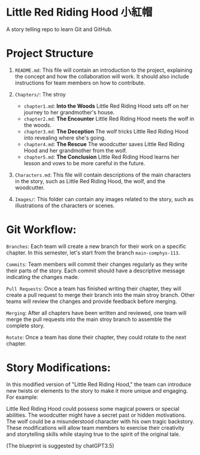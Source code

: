 # Little Red Riding Hood 小紅帽

A story telling repo to learn Git and GitHub. 

# Project Structure

1. `README.md`: This file will contain an introduction to the project, explaining the concept and how the collaboration will work. It should also include instructions for team members on how to contribute.

2. `Chapters/`: The stroy

    * `chapter1.md`: **Into the Woods** Little Red Riding Hood sets off on her journey to her grandmother's house. 
    * `chapter2.md`: **The Encounter** Little Red Riding Hood meets the wolf in the woods.
    * `chapter3.md`: **The Deception** The wolf tricks Little Red Riding Hood into revealing where she's going.
    * `chapter4.md`: **The Rescue** The woodcutter saves Little Red Riding Hood and her grandmother from the wolf.
    * `chapter5.md`: **The Conclusion** Little Red Riding Hood learns her lesson and vows to be more careful in the future.

3. `Characters.md`: This file will contain descriptions of the main characters in the story, such as Little Red Riding Hood, the wolf, and the woodcutter.

4. `Images/`: This folder can contain any images related to the story, such as illustrations of the characters or scenes.

# Git Workflow:

`Branches`: Each team will create a new branch for their work on a specific chapter. In this semester, let's start from the branch `main-comphys-113`.

`Commits`: Team members will commit their changes regularly as they write their parts of the story. Each commit should have a descriptive message indicating the changes made.

`Pull Requests`: Once a team has finished writing their chapter, they will create a pull request to merge their branch into the main stroy branch. Other teams will review the changes and provide feedback before merging.

`Merging`: After all chapters have been written and reviewed, one team will merge the pull requests into the main stroy branch to assemble the complete story.

`Rotate`: Once a team has done their chapter, they could rotate to the next chapter.

# Story Modifications:

In this modified version of "Little Red Riding Hood," the team can introduce new twists or elements to the story to make it more unique and engaging. For example:

Little Red Riding Hood could possess some magical powers or special abilities.
The woodcutter might have a secret past or hidden motivations.
The wolf could be a misunderstood character with his own tragic backstory.
These modifications will allow team members to exercise their creativity and storytelling skills while staying true to the spirit of the original tale.


(The blueprint is suggested by chatGPT3.5)
